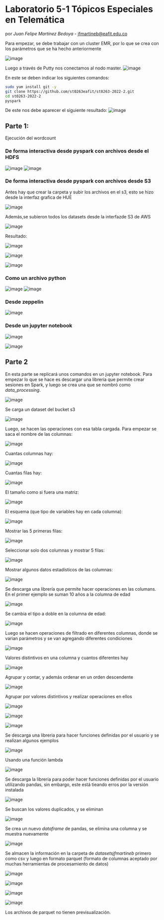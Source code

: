 # Laboratorio 5-1 Tópicos Especiales en Telemática
 por *Juan Felipe Martínez Bedoya* - jfmartineb@eafit.edu.co
 
 Para empezar, se debe trabajar con un cluster EMR, por lo que se crea con los parámetros que se ha hecho anteriormente
 
 ![image](https://user-images.githubusercontent.com/69642154/202961581-4e72d42d-ea1b-444c-aef2-687ee36a5dd1.png)

Luego a través de Putty nos conectamos al nodo master.
![image](https://user-images.githubusercontent.com/69642154/202961817-c5b7a446-d2ae-42d1-b8d6-0bf2d180cea0.png)

En este se deben indicar los siguientes comandos:
```bash
sudo yum install git -y
git clone https://github.com/st0263eafit/st0263-2022-2.git
cd st0263-2022-2
pyspark
```

De este nos debe aparecer el siguiente resultado:
![image](https://user-images.githubusercontent.com/69642154/202961986-d14e039d-0697-42bb-ab0a-46660d185fbc.png)

## Parte 1:
Ejecución del wordcount

### De forma interactiva desde pyspark con archivos desde el HDFS

![image](https://user-images.githubusercontent.com/69642154/202973059-beabf8ed-a347-4286-a470-2ecb811e14dd.png)
![image](https://user-images.githubusercontent.com/69642154/202973270-9bd2a604-0175-4073-a934-b30118a7cd1e.png)

### De forma interactiva desde pyspark con archivos desde S3
Antes hay que crear la carpeta y subir los archivos en el s3, esto se hizo desde la interfaz grafica de HUE

![image](https://user-images.githubusercontent.com/69642154/202975569-ee9ec16f-b133-443f-8920-89bbb900ef48.png)

Además,se subieron todos los datasets desde la interfazde S3 de AWS

![image](https://user-images.githubusercontent.com/69642154/202976136-54b96c79-2c33-415e-a6d0-dd24b103c990.png)

Resultado:

![image](https://user-images.githubusercontent.com/69642154/202976834-0d04a18f-dfe0-4a60-a188-95ba615b496a.png)

![image](https://user-images.githubusercontent.com/69642154/202976993-c883234b-03c7-4bf9-a7d3-b485522d1bc6.png)

![image](https://user-images.githubusercontent.com/69642154/202977066-db33a6b6-ff49-4fa0-a18a-5d1b7b09fd64.png)

### Como un archivo python

![image](https://user-images.githubusercontent.com/69642154/202973554-35efbe43-4726-4d3f-89a8-855550ee9240.png)
![image](https://user-images.githubusercontent.com/69642154/202973568-44e19e91-a0b1-417b-8a85-644555bec601.png)

### Desde zeppelin

![image](https://user-images.githubusercontent.com/69642154/202974716-c7d6949d-9209-42f1-a269-92ed6446b303.png)

### Desde un jupyter notebook

![image](https://user-images.githubusercontent.com/69642154/202977337-4227bfc2-37f5-480c-9784-a31f45824113.png)

![image](https://user-images.githubusercontent.com/69642154/202977389-629b5ae5-b311-4e21-a309-afc91690b26a.png)

## Parte 2

En esta parte se replicará unos comandos en un jupyter notebook. Para empezar lo que se hace es descargar una librería que permite crear sesiones en Spark, y luego se crea una que se nombró como *data_processing*.

![image](https://user-images.githubusercontent.com/69642154/202977743-56eab735-70f5-41ea-920b-558ea7f70d36.png)

Se carga un dataset del bucket s3

![image](https://user-images.githubusercontent.com/69642154/202979161-05cefe84-d478-4d48-b2b3-39bd106c5110.png)

Luego, se hacen las operaciones con esa tabla cargada. Para empezar se saca el nombre de las columnas:

![image](https://user-images.githubusercontent.com/69642154/202979337-74c485e9-5386-47b0-8177-9aff512ad382.png)

Cuantas columnas hay:

![image](https://user-images.githubusercontent.com/69642154/202979423-87c0897b-40cd-4949-a8ef-5ebc2620e4a0.png)

Cuantas filas hay:

![image](https://user-images.githubusercontent.com/69642154/202979458-5a9313fa-2e39-4fc4-999f-fc2782cd8fe3.png)

El tamaño como si fuera una matriz:

![image](https://user-images.githubusercontent.com/69642154/202979513-42258f80-b6bf-45e8-904c-acb2a3b09a0c.png)

El esquema (que tipo de variables hay en cada columna):

![image](https://user-images.githubusercontent.com/69642154/202979607-c5bc6c30-2c0f-4e0f-9f68-669adb2d6daf.png)

Mostrar las 5 primeras filas:

![image](https://user-images.githubusercontent.com/69642154/202979691-e88d86fc-2d11-4476-9a52-67bc5d05b872.png)

Seleccionar solo dos columnas y mostrar 5 filas:

![image](https://user-images.githubusercontent.com/69642154/202979752-7ff905b5-22bc-4de9-acc2-2c79c56328ee.png)

Mostrar algunos datos estadísticos de las columnas:

![image](https://user-images.githubusercontent.com/69642154/202979841-47d49817-2009-4543-b76d-8f8daa943f8a.png)

Se descarga una librería que permite hacer operaciones en las columans. En el primer ejemplo se suman 10 años a la columna de edad

![image](https://user-images.githubusercontent.com/69642154/202980017-ffec2b58-abc5-44b6-b6cd-deb411b2545c.png)

Se cambia el tipo a doble en la columna de edad:

![image](https://user-images.githubusercontent.com/69642154/202980209-8330e31a-6b5e-42cf-921d-695bc09b5040.png)

Luego se hacen operaciones de filtrado en diferentes columnas, donde se varian parámetros y se van agregando diferentes condiciones

![image](https://user-images.githubusercontent.com/69642154/202980496-2f517c64-bfff-499d-b28b-5b3a5bea1c9d.png)

Valores distintivos en una columna y cuantos diferentes hay

![image](https://user-images.githubusercontent.com/69642154/202980726-13554146-ff6c-4a37-afac-0633e42c6071.png)

Agrupar y contar, y además ordenar en un orden descendente

![image](https://user-images.githubusercontent.com/69642154/202980796-557b17cc-23be-49ac-8175-f1cdd54efd1f.png)

Agrupar por valores distintivos y realizar operaciones en ellos

![image](https://user-images.githubusercontent.com/69642154/202980864-93aee11e-2319-4186-800e-ed8334ce492b.png)

![image](https://user-images.githubusercontent.com/69642154/202980888-7ecc58db-f375-4e54-ae47-82b0212bc835.png)

![image](https://user-images.githubusercontent.com/69642154/202981013-d2c8dd53-bc7d-4b3e-a1bd-029b134b8ae3.png)

Se descarga una libreria para hacer funciones definidas por el usuario y se realizan algunos ejemplos

![image](https://user-images.githubusercontent.com/69642154/202981256-0f5e44e3-ffd6-49f7-a5f5-fba10e093a83.png)

Usando una función lambda

![image](https://user-images.githubusercontent.com/69642154/202981345-03213ed4-874b-4fef-9b36-0050c866e665.png)

Se descarga la librería para poder hacer funciones definidas por el usuario utilizando pandas, sin embargo, este está tieando erros por la versión instalada

![image](https://user-images.githubusercontent.com/69642154/202981679-b5f372be-1429-442f-a1f0-423ca2852267.png)

Se buscan los valores duplicados, y se eliminan

![image](https://user-images.githubusercontent.com/69642154/202981822-ba727d33-b98e-418a-96a1-707e3605fe07.png)

Se crea un nuevo *dataframe* de pandas, se elimina una columna y se muestra nuevamente

![image](https://user-images.githubusercontent.com/69642154/202981933-b267f7e9-03bd-4795-bdb2-dbcca06646e2.png)

Se almacen la información en la carpeta de *datasetsjfmartineb* primero como csv y luego en formato parquet (formato de columnas aceptado por muchas herramientas de procesamiento de datos)

![image](https://user-images.githubusercontent.com/69642154/202982435-a9d79903-0656-40e0-897e-0f078415004a.png)

![image](https://user-images.githubusercontent.com/69642154/202982491-3c55e22f-e41d-4445-8385-b2d763d71323.png)

![image](https://user-images.githubusercontent.com/69642154/202982543-f7fbc349-d859-4b31-b1cf-4c96a6b5cc4c.png)

![image](https://user-images.githubusercontent.com/69642154/202982586-aa63b9fb-beb5-41f6-bd3a-ee88b9969ee4.png)

Los archivos de parquet no tienen previsualización.









